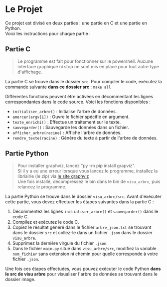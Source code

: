 # Le Projet

Ce projet est divisé en deux parties : une partie en C et une partie en Python. \
Voici les instructions pour chaque partie :

## Partie C
> Le programme est fait pour fonctionner sur le powershell. Aucune interface graphique ni stop ne sont mis en place pour tout autre type d'affichage.

La partie C se trouve dans le dossier `src`. Pour compiler le code, exécutez la commande suivante **dans ce dossier src** : `make all`

Différentes fonctions peuvent être activées en décommentant les lignes correspondantes dans le code source. Voici les fonctions disponibles :

- `initialiser_arbre()` : Initialise l'arbre de données.
- `amorcer(argv[1])` : Ouvre le fichier spécifié en argument.
- `texte_enrichi()` : Effectue un traitement sur le texte.
- `sauvegarder()` : Sauvegarde les données dans un fichier.
- `afficher_arbre(racine)` : Affiche l'arbre de données.
- `rendre_texte(racine)` : Génère du texte à partir de l'arbre de données.

## Partie Python
> Pour installer graphviz, lancez "py -m pip install grapviz". \
> Si il y a eu une erreur lorsque vous lancez le programme, installez la libriairie (le zip) via [le site graphviz](https://graphviz.org/download/) \
> Une fois installé, décompressez le bin dans le bin de `visu_arbre`, puis relancez le programme.

La partie Python se trouve dans le dossier `visu_arbre/src`. Avant d'exécuter cette partie, vous devez effectuer les étapes suivantes dans la partie C :

1. Décommentez les lignes `initialiser_arbre()` et `sauvegarder()` dans le code C.
2. Compilez et exécutez le code C.
3. Copiez le résultat généré dans le fichier `arbre_json.txt` se trouvant dans le dossier `src` et collez-le dans un fichier `.json` dans le dossier `visu_arbre`.
4. Supprimez la dernière virgule du fichier `.json`.
5. Dans le fichier `main.py` situé dans `visu_arbre/src`, modifiez la variable `nom_fichier` sans extension ni chemin pour quelle corresponde à votre fichier `.json`.

Une fois ces étapes effectuées, vous pouvez exécuter le code Python **dans le src de visu arbre** pour visualiser l'arbre de données se trouvant dans le dossier image.
